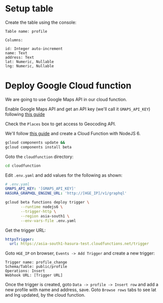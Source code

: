 # Setup table

Create the table using the console:

```
Table name: profile

Columns:

id: Integer auto-increment
name: Text
address: Text
lat: Numeric, Nullable
lng: Numeric, Nullable
```

# Deploy Google Cloud function

We are going to use Google Maps API in our cloud function.

Enable Google Maps API and get an API key (we'll call it `GMAPS_API_KEY`) following [this
guide](https://developers.google.com/maps/documentation/geocoding/start?hl=el#auth)

Check the `Places` box to get access to Geocoding API.

We'll follow [this guide](https://cloud.google.com/functions/docs/quickstart)
and create a Cloud Function with NodeJS 6.

```bash
gcloud components update &&
gcloud components install beta
```

Goto the `cloudfunction` directory:

```bash
cd cloudfunction
```

Edit `.env.yaml` and add values for the following as shown:
```yaml
# .env.yaml
GMAPS_API_KEY: '[GMAPS_API_KEY]'
HASURA_GRAPHQL_ENGINE_URL: 'http://[HGE_IP]/v1/graphql'
```

```bash
gcloud beta functions deploy trigger \
       --runtime nodejs6 \
       --trigger-http \
       --region asia-south1 \
       --env-vars-file .env.yaml
```

Get the trigger URL:
```yaml
httpsTrigger:
  url: https://asia-south1-hasura-test.cloudfunctions.net/trigger
```

Goto `HGE_IP` on browser, `Events -> Add Trigger` and create a new trigger:
```
Trigger name: profile_change
Schema/Table: public/profile
Operations: Insert
Webhook URL: [Trigger URL]
```

Once the trigger is created, goto `Data -> profile -> Insert row` and add a new
profile with name and address, save. Goto `Browse rows` tabs to see lat and lng
updated, by the cloud function.
